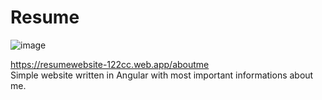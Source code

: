 # Resume

![image](https://user-images.githubusercontent.com/88158562/164711433-17d0970c-ff0e-443d-a7f8-d46f1d8b459c.png)


https://resumewebsite-122cc.web.app/aboutme <br>
Simple website written in Angular with most important informations about me.

